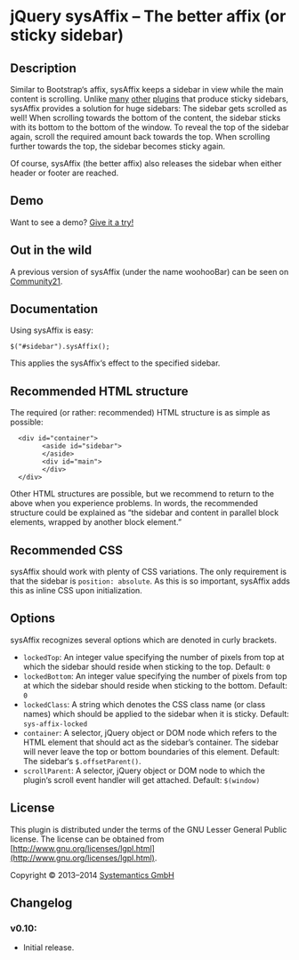 # jQuery sysAffix – The better affix (or sticky sidebar)

## Description

Similar to Bootstrap‘s affix, sysAffix keeps a sidebar in view while the main content is scrolling. Unlike [many](http://bbarakaci.github.com/fixto/) [other](http://mojotech.github.com/stickymojo/) [plugins](http://spoiledmilk.com/blog/sticky-sidebar/) that produce sticky sidebars, sysAffix provides a solution for huge sidebars: The sidebar gets scrolled as well! When scrolling towards the bottom of the content, the sidebar sticks with its bottom to the bottom of the window. To reveal the top of the sidebar again, scroll the required amount back towards the top. When scrolling further towards the top, the sidebar becomes sticky again.

Of course, sysAffix (the better affix) also releases the sidebar when either header or footer are reached.

## Demo

Want to see a demo? [Give it a try!](http://www.systemantics.net/jquery-sysaffix/demo.html)

## Out in the wild

A previous version of sysAffix (under the name woohooBar) can be seen on [Community21](http://community21.org/).

## Documentation

Using sysAffix is easy:

	$("#sidebar").sysAffix();

This applies the sysAffix‘s effect to the specified sidebar.

## Recommended HTML structure

The required (or rather: recommended) HTML structure is as simple as possible:

	  <div id="container">
			<aside id="sidebar">
			</aside>
			<div id="main">
			</div>
	  </div>

Other HTML structures are possible, but we recommend to return to the above when you experience problems. In words, the recommended structure could be explained as “the sidebar and content in parallel block elements, wrapped by another block element.”

## Recommended CSS

sysAffix should work with plenty of CSS variations. The only requirement is that the sidebar is `position: absolute`. As this is so important, sysAffix adds this as inline CSS upon initialization.

## Options

sysAffix recognizes several options which are denoted in
curly brackets.

- `lockedTop`: An integer value specifying the number of pixels from top at which the sidebar should reside when sticking to the top. Default: `0`
- `lockedBottom`: An integer value specifying the number of pixels from top at which the sidebar should reside when sticking to the bottom. Default: `0`
- `lockedClass`: A string which denotes the CSS class name (or class names) which should be applied to the sidebar when it is sticky. Default: `sys-affix-locked`
- `container`: A selector, jQuery object or DOM node which refers to the HTML element that should act as the sidebar’s container. The sidebar will never leave the top or bottom boundaries of this element. Default: The sidebar‘s `$.offsetParent()`.
- `scrollParent`: A selector, jQuery object or DOM node to which the plugin‘s scroll event handler will get attached. Default: `$(window)`

## License

This plugin is distributed under the terms of the
GNU Lesser General Public license. The license can be
obtained from [http://www.gnu.org/licenses/lgpl.html](http://www.gnu.org/licenses/lgpl.html).

Copyright &copy; 2013–2014 [Systemantics GmbH](http://www.systemantics.net/)

## Changelog

### v0.10:
 
- Initial release.
